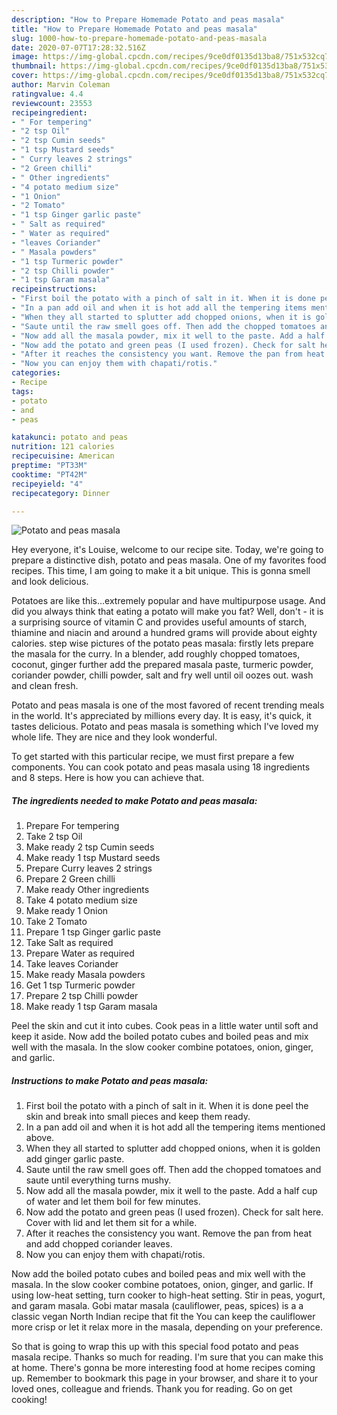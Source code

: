 ```yaml
---
description: "How to Prepare Homemade Potato and peas masala"
title: "How to Prepare Homemade Potato and peas masala"
slug: 1000-how-to-prepare-homemade-potato-and-peas-masala
date: 2020-07-07T17:28:32.516Z
image: https://img-global.cpcdn.com/recipes/9ce0df0135d13ba8/751x532cq70/potato-and-peas-masala-recipe-main-photo.jpg
thumbnail: https://img-global.cpcdn.com/recipes/9ce0df0135d13ba8/751x532cq70/potato-and-peas-masala-recipe-main-photo.jpg
cover: https://img-global.cpcdn.com/recipes/9ce0df0135d13ba8/751x532cq70/potato-and-peas-masala-recipe-main-photo.jpg
author: Marvin Coleman
ratingvalue: 4.4
reviewcount: 23553
recipeingredient:
- " For tempering"
- "2 tsp Oil"
- "2 tsp Cumin seeds"
- "1 tsp Mustard seeds"
- " Curry leaves 2 strings"
- "2 Green chilli"
- " Other ingredients"
- "4 potato medium size"
- "1 Onion"
- "2 Tomato"
- "1 tsp Ginger garlic paste"
- " Salt as required"
- " Water as required"
- "leaves Coriander"
- " Masala powders"
- "1 tsp Turmeric powder"
- "2 tsp Chilli powder"
- "1 tsp Garam masala"
recipeinstructions:
- "First boil the potato with a pinch of salt in it. When it is done peel the skin and break into small pieces and keep them ready."
- "In a pan add oil and when it is hot add all the tempering items mentioned above."
- "When they all started to splutter add chopped onions, when it is golden add ginger garlic paste."
- "Saute until the raw smell goes off. Then add the chopped tomatoes and saute until everything turns mushy."
- "Now add all the masala powder, mix it well to the paste. Add a half cup of water and let them boil for few minutes."
- "Now add the potato and green peas (I used frozen). Check for salt here. Cover with lid and let them sit for a while."
- "After it reaches the consistency you want. Remove the pan from heat and add chopped coriander leaves."
- "Now you can enjoy them with chapati/rotis."
categories:
- Recipe
tags:
- potato
- and
- peas

katakunci: potato and peas 
nutrition: 121 calories
recipecuisine: American
preptime: "PT33M"
cooktime: "PT42M"
recipeyield: "4"
recipecategory: Dinner

---
```



![Potato and peas masala](https://img-global.cpcdn.com/recipes/9ce0df0135d13ba8/751x532cq70/potato-and-peas-masala-recipe-main-photo.jpg)

Hey everyone, it's Louise, welcome to our recipe site. Today, we're going to prepare a distinctive dish, potato and peas masala. One of my favorites food recipes. This time, I am going to make it a bit unique. This is gonna smell and look delicious.

Potatoes are like this…extremely popular and have multipurpose usage. And did you always think that eating a potato will make you fat? Well, don&#39;t - it is a surprising source of vitamin C and provides useful amounts of starch, thiamine and niacin and around a hundred grams will provide about eighty calories. step wise pictures of the potato peas masala: firstly lets prepare the masala for the curry. In a blender, add roughly chopped tomatoes, coconut, ginger further add the prepared masala paste, turmeric powder, coriander powder, chilli powder, salt and fry well until oil oozes out. wash and clean fresh.

Potato and peas masala is one of the most favored of recent trending meals in the world. It's appreciated by millions every day. It is easy, it's quick, it tastes delicious. Potato and peas masala is something which I've loved my whole life. They are nice and they look wonderful.


To get started with this particular recipe, we must first prepare a few components. You can cook potato and peas masala using 18 ingredients and 8 steps. Here is how you can achieve that.

<!--inarticleads1-->

##### The ingredients needed to make Potato and peas masala:

1. Prepare  For tempering
1. Take 2 tsp Oil
1. Make ready 2 tsp Cumin seeds
1. Make ready 1 tsp Mustard seeds
1. Prepare  Curry leaves 2 strings
1. Prepare 2 Green chilli
1. Make ready  Other ingredients
1. Take 4 potato medium size
1. Make ready 1 Onion
1. Take 2 Tomato
1. Prepare 1 tsp Ginger garlic paste
1. Take  Salt as required
1. Prepare  Water as required
1. Take leaves Coriander
1. Make ready  Masala powders
1. Get 1 tsp Turmeric powder
1. Prepare 2 tsp Chilli powder
1. Make ready 1 tsp Garam masala


Peel the skin and cut it into cubes. Cook peas in a little water until soft and keep it aside. Now add the boiled potato cubes and boiled peas and mix well with the masala. In the slow cooker combine potatoes, onion, ginger, and garlic. 

<!--inarticleads2-->

##### Instructions to make Potato and peas masala:

1. First boil the potato with a pinch of salt in it. When it is done peel the skin and break into small pieces and keep them ready.
1. In a pan add oil and when it is hot add all the tempering items mentioned above.
1. When they all started to splutter add chopped onions, when it is golden add ginger garlic paste.
1. Saute until the raw smell goes off. Then add the chopped tomatoes and saute until everything turns mushy.
1. Now add all the masala powder, mix it well to the paste. Add a half cup of water and let them boil for few minutes.
1. Now add the potato and green peas (I used frozen). Check for salt here. Cover with lid and let them sit for a while.
1. After it reaches the consistency you want. Remove the pan from heat and add chopped coriander leaves.
1. Now you can enjoy them with chapati/rotis.


Now add the boiled potato cubes and boiled peas and mix well with the masala. In the slow cooker combine potatoes, onion, ginger, and garlic. If using low-heat setting, turn cooker to high-heat setting. Stir in peas, yogurt, and garam masala. Gobi matar masala (cauliflower, peas, spices) is a a classic vegan North Indian recipe that fit the You can keep the cauliflower more crisp or let it relax more in the masala, depending on your preference. 

So that is going to wrap this up with this special food potato and peas masala recipe. Thanks so much for reading. I'm sure that you can make this at home. There's gonna be more interesting food at home recipes coming up. Remember to bookmark this page in your browser, and share it to your loved ones, colleague and friends. Thank you for reading. Go on get cooking!
